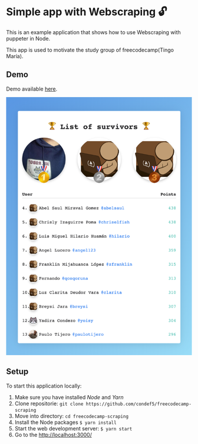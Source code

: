 # Simple app with Webscraping 🔓

This is an example application that shows how to use Webscraping with puppeter in Node.

This app is used to motivate the study group of freecodecamp(Tingo María).

## Demo

Demo available [here](https://space-fcc.now.sh/).

![Demo#1](preview.png)

## Setup

To start this application locally:

1. Make sure you have installed _Node_ and _Yarn_
2. Clone repositorie: `git clone https://github.com/condef5/freecodecamp-scraping`
3. Move into directory: `cd freecodecamp-scraping`
4. Install the Node packages `$ yarn install`
5. Start the web development server: `$ yarn start`
6. Go to the [http://localhost:3000/](http://localhost:3000/)
